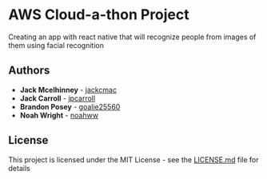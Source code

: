 # AWS Cloud-a-thon Project

Creating an app with react native that will recognize people from images of them using facial recognition

## Authors

* **Jack Mcelhinney** - [jackcmac](https://github.com/jackcmac)
* **Jack Carroll** - [jpcarroll](https://github.com/jpcarroll)
* **Brandon Posey** - [goalie25560](https://github.com/goalie25560)
* **Noah Wright** - [noahww](https://github.com/noahww)

## License

This project is licensed under the MIT License - see the [LICENSE.md](LICENSE.md) file for details


